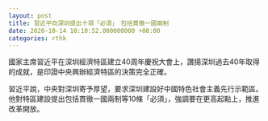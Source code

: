 ```yaml
---
layout: post
title: 習近平向深圳提出十項「必須」　包括貫徹一國兩制
date: 2020-10-14 18:10:52.000000000 +08:00
categories: rthk
---
```


國家主席習近平在深圳經濟特區建立40周年慶祝大會上，讚揚深圳過去40年取得的成就，是印證中央興辦經濟特區的決策完全正確。

習近平說，中央對深圳寄予厚望，要求深圳建設好中國特色社會主義先行示範區。他對特區建設提出包括貫徹一國兩制等10條「必須」，強調要在更高起點上，推進改革開放。
